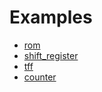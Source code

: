# Examples
* [rom](./notebooks/rom.ipynb)
* [shift_register](./notebooks/shift_register.ipynb)
* [tff](./notebooks/tff.ipynb)
* [counter](./notebooks/counter.ipynb)
